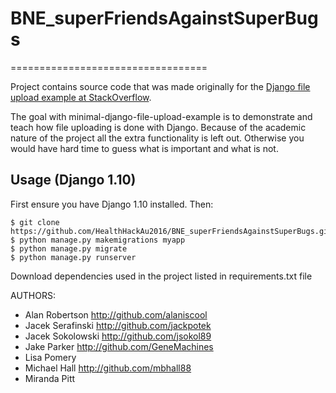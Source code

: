 # BNE_superFriendsAgainstSuperBugs
==================================

Project contains source code that was made originally for the [Django file upload example at StackOverflow](http://stackoverflow.com/questions/5871730/need-a-minimal-django-file-upload-example).

The goal with minimal-django-file-upload-example is to demonstrate and teach how file uploading is done with Django. Because of the academic nature of the project all the extra functionality is left out. Otherwise you would have hard time to guess what is important and what is not.

Usage (Django 1.10)
------------------
First ensure you have Django 1.10 installed. Then:

    $ git clone https://github.com/HealthHackAu2016/BNE_superFriendsAgainstSuperBugs.git
    $ python manage.py makemigrations myapp
    $ python manage.py migrate
    $ python manage.py runserver

Download dependencies used in the project listed in requirements.txt file


AUTHORS:

- Alan Robertson http://github.com/alaniscool
- Jacek Serafinski http://github.com/jackpotek
- Jacek Sokolowski http://github.com/jsokol89
- Jake Parker http://github.com/GeneMachines
- Lisa Pomery
- Michael Hall http://github.com/mbhall88
- Miranda Pitt
